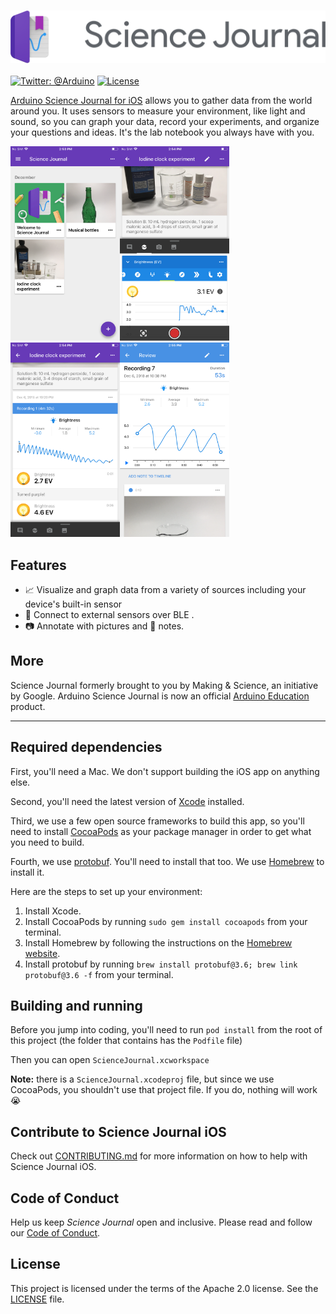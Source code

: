 <h3 align="center">
  <img src="GitHubAssets/sj_lockup.png?raw=true" alt="Science Journal Logo" width="700">
</h3>

[![Twitter: @Arduino](https://img.shields.io/badge/Contact-%40Arduino-orange)](https://twitter.com/arduino)
[![License](https://img.shields.io/badge/License-Apache%202.0-blue.svg)](https://opensource.org/licenses/Apache-2.0)

[Arduino Science Journal for iOS][appstore] allows you to gather data from the world around you. It uses sensors to
measure your environment, like light and sound, so you can graph your data, record your experiments,
and organize your questions and ideas. It's the lab notebook you always have with you.

<img src="GitHubAssets/image1.png?raw=true" alt="iOS screenshot showing experiments list." width="175"><img src="GitHubAssets/image2.png?raw=true" alt="iOS screenshot showing `Iodine Clock` experiment." width="175"><img src="GitHubAssets/image3.png?raw=true" alt="iOS screenshot showing `Iodine Clock` recording showing brightness sensor with various values." width="175"><img src="GitHubAssets/image4.png?raw=true" alt="iOS screenshot showing `Iodine Clock` recording with notes alongside brightness sensor with various values." width="175">

## Features

* 📈 Visualize and graph data from a variety of sources including your device's built-in sensor
* 📲 Connect to external sensors over BLE .
* 📷 Annotate with pictures and 📝 notes.

## More

Science Journal formerly brought to you by Making & Science, an initiative by Google. Arduino Science Journal is now an official [Arduino Education](https://www.arduino.cc/education) product.

---

## Required dependencies
First, you'll need a Mac. We don't support building the iOS app on anything else.

Second, you'll need the latest version of [Xcode](https://developer.apple.com/xcode/) installed.

Third, we use a few open source frameworks to build this app, so you'll need to install [CocoaPods](https://cocoapods.org/) as your package manager in order to get what you need to build.

Fourth, we use [protobuf](https://developers.google.com/protocol-buffers/). You'll need to install that too. We use [Homebrew](https://brew.sh/) to install it.

Here are the steps to set up your environment:

1. Install Xcode.
2. Install CocoaPods by running `sudo gem install cocoapods` from your terminal.
3. Install Homebrew by following the instructions on the [Homebrew website](https://brew.sh/).
4. Install protobuf by running `brew install protobuf@3.6; brew link protobuf@3.6 -f` from your terminal.

## Building and running
Before you jump into coding, you'll need to run `pod install` from the root of this project (the folder that contains has the `Podfile` file)

Then you can open `ScienceJournal.xcworkspace`

**Note:** there is a `ScienceJournal.xcodeproj` file, but since we use CocoaPods, you shouldn't use that project file. If you do, nothing will work 😭

[appstore]: https://itunes.apple.com/us/app/science-journal-by-google/id1251205555?mt=8
[ms]: https://makingscience.withgoogle.com

## Contribute to Science Journal iOS

Check out [CONTRIBUTING.md](https://github.com/arduino/Arduino/blob/master/CONTRIBUTING.md) for more information on how to help with Science Journal iOS.

## Code of Conduct

Help us keep _Science Journal_ open and inclusive. Please read and follow our [Code of Conduct](https://github.com/google/science-journal-ios/blob/master/CODE_OF_CONDUCT.md).

## License

This project is licensed under the terms of the Apache 2.0 license. See the [LICENSE](https://github.com/bcmi-labs/Science-Journal-Android/blob/master/LICENSE) file.
